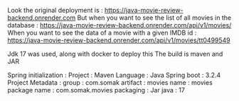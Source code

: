 Look the original deployment is : https://java-movie-review-backend.onrender.com
But when you want to see the list of all movies in the database : https://java-movie-review-backend.onrender.com/api/v1/movies/
When you want to see the data of a movie with a given IMDB id : https://java-movie-review-backend.onrender.com/api/v1/movies/tt0499549

Jdk 17 was used, along with docker to deploy this
The build is maven and JAR

Spring initialization : 
Project : Maven
Language : Java
Spring boot : 3.2.4
Project Metadata : 
group : com.somak
artifact : movies
name : movies
package name : com.somak.movies
packaging : Jar
java : 17





